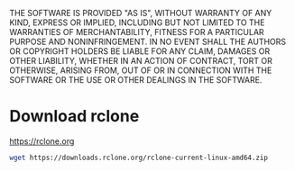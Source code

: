 THE SOFTWARE IS PROVIDED "AS IS", WITHOUT WARRANTY OF ANY KIND, EXPRESS OR IMPLIED, INCLUDING BUT NOT LIMITED TO THE WARRANTIES OF MERCHANTABILITY, FITNESS FOR A PARTICULAR PURPOSE AND NONINFRINGEMENT. IN NO EVENT SHALL THE AUTHORS OR COPYRIGHT HOLDERS BE LIABLE FOR ANY CLAIM, DAMAGES OR OTHER LIABILITY, WHETHER IN AN ACTION OF CONTRACT, TORT OR OTHERWISE, ARISING FROM, OUT OF OR IN CONNECTION WITH THE SOFTWARE OR THE USE OR OTHER DEALINGS IN THE SOFTWARE.

# Download rclone

https://rclone.org


```bash linenums="1"
wget https://downloads.rclone.org/rclone-current-linux-amd64.zip
```